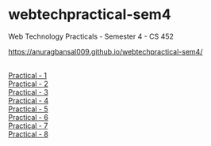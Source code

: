 # webtechpractical-sem4
Web Technology Practicals - Semester 4 - CS 452

<a href ="https://anuragbansal009.github.io/webtechpractical-sem4/">https://anuragbansal009.github.io/webtechpractical-sem4/</a><br><br>

<a href="https://anuragbansal009.github.io/webtechpractical-sem4/Practical-1/index.html">Practical - 1</a><br>
<a href="https://anuragbansal009.github.io/webtechpractical-sem4/Practical-2/index.html">Practical - 2</a><br>
<a href="https://anuragbansal009.github.io/webtechpractical-sem4/Practical-3/index.html">Practical - 3</a><br>
<a href="https://anuragbansal009.github.io/webtechpractical-sem4/Practical-4/index.html">Practical - 4</a><br>
<a href="https://anuragbansal009.github.io/webtechpractical-sem4/Practical-5/READMEE.md">Practical - 5</a><br>
<a href="https://anuragbansal009.github.io/webtechpractical-sem4/Practical-6/">Practical - 6</a><br>
<a href="https://anuragbansal009.github.io/webtechpractical-sem4/Practical-7/index.html">Practical - 7</a><br>
<a href="https://anuragbansal009.github.io/webtechpractical-sem4/Practical-8/">Practical - 8</a><br>
